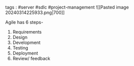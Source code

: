 tags : #server #sdlc #project-management
![[Pasted image 20240314225933.png|700]]

Agile has 6 steps- 
1. Requirements
2. Design
3. Development
4. Testing
5. Deployment
6. Review/ feedback